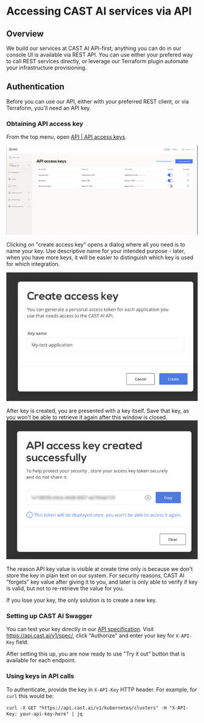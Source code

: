 # Accessing CAST AI services via API

## Overview

We build our services at CAST AI API-first; anything you can do in our console UI is available via REST API. You can
use either your prefered way to call REST services directly, or leverage our Terraform plugin automate your
infrastructure provisioning.

## Authentication

Before you can use our API, either with your preferred REST client, or via Terraform, you'll need an API key.

### Obtaining API access key

From the top menu, open [API | API access keys](https://console.cast.ai/#todo-api-access-keys).

![](authentication/credentials.png)

Clicking on "create access key" opens a dialog where all you need is to name your key. Use descriptive name for your
intended purpose - later, when you have more keys, it will be easier to distinguish which key is used for which
integration.

![](authentication/create-key-1.png)

After key is created, you are presented with a key itself. Save that key, as you won't be able to retrieve it again
after this window is closed.
![](authentication/create-key-2.png)

The reason API key value is visible at create time only is because we don't store the key in plain text on our
system. For security reasons, CAST AI "forgets" key value after giving it to you, and later is only able to verify
if key is valid, but not to re-retrieve the value for you.
  
If you lose your key, the only solution is to create a new key.

### Setting up CAST AI Swagger

You can test your key directly in our [API specification](specification.md). Visit <https://api.cast.ai/v1/spec/>, click
"Authorize" and enter your key for `X-API-Key` field.

After setting this up, you are now ready to use "Try it out" button that is available for each endpoint.

### Using keys in API calls

To authenticate, provide the key in  `X-API-Key` HTTP header. For example, for `curl` this would be:

```
curl -X GET "https://api.cast.ai/v1/kubernetes/clusters" -H "X-API-Key: your-api-key-here" | jq
```
